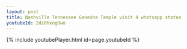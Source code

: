 ```yaml
---
layout: post
title: Nashville Tennessee Ganesha Temple visit 4 whatsapp status
youtubeId: 2dz0hxogOwo
---
```


{% include youtubePlayer.html id=page.youtubeId %}
